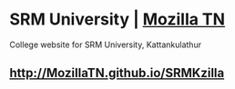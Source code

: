 # SRM University | [Mozilla TN](http://github.com/mozillatn) 
College website for SRM University, Kattankulathur
## <http://MozillaTN.github.io/SRMKzilla>